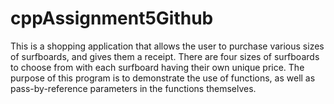 # cppAssignment5Github
 
This is a shopping application that allows the user to purchase various sizes of surfboards, and gives them a receipt. There are four sizes of surfboards to choose from with each surfboard having their own unique price. The purpose of this program is to demonstrate the use of functions, as well as pass-by-reference parameters in the functions themselves.
